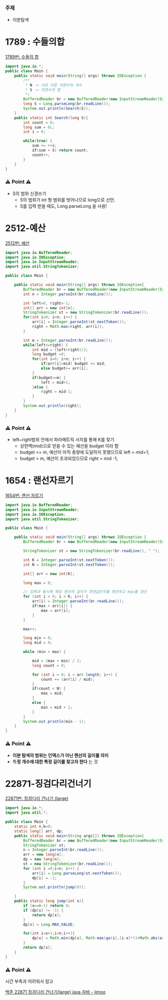 ### 주제

- 이분탐색

# 1789 : 수들의합

[1789번: 수들의 합](http://acmicpc.net/problem/1789)

```java
import java.io.*;
public class Main {
    public static void main(String[] args) throws IOException {
        /**
         * N -> 서로 다른 자연수의 개수
         * S -> 자연수의 합
         */
        BufferedReader br = new BufferedReader(new InputStreamReader(System.in));
        long S = Long.parseLong(br.readLine());
        System.out.println(Search(S));
    }
    public static int Search(long S){
        int count = 0;
        long sum = 0L;
        int i = 0;

        while(true) {
            sum += ++i;
            if(sum > S) return count;
            count++;
        }
    }
}
```

### ⚠️ Point ⚠️

- S의 범위 신경쓰기
    - S의 범위가 int 형 범위를 벗어나므로 long으로 선언.
    - S를 입력 받을 때도, Long.parseLong 을 사용!

# 2512-예산

[2512번: 예산](https://www.acmicpc.net/problem/2512)

```java
import java.io.BufferedReader;
import java.io.IOException;
import java.io.InputStreamReader;
import java.util.StringTokenizer;

public class Main {

    public static void main(String[] args) throws IOException{
        BufferedReader br = new BufferedReader(new InputStreamReader(System.in));
        int n = Integer.parseInt(br.readLine());

        int left=0, right=-1;
        int[] arr = new int[n];
        StringTokenizer st = new StringTokenizer(br.readLine());
        for(int i=0; i<n; i++) {
            arr[i] = Integer.parseInt(st.nextToken());
            right = Math.max(right, arr[i]);
        }

        int m = Integer.parseInt(br.readLine());
        while(left<=right) {
            int mid = (left+right)/2;
            long budget =0;
            for(int i=0; i<n; i++) {
                if(arr[i]>mid) budget += mid;
                else budget+= arr[i];
            }
            if(budget<=m) {
                left = mid+1;
            }else {
                right = mid-1;
            }
        }
        System.out.println(right);
    }
}
```

### ⚠️ Point ⚠️

- left~right범위 안에서 파라메트릭 서치를 통해 K를 찾기
    - 상한액(mid)으로 얻을 수 있는 예산을 budget 이라 함
    - budget <= m, 예산이 아직 총량에 도달하지 못했으므로 left = mid+1;
    - budget > m, 예산이 초과되었으므로 right = mid -1;

# 1654 : 랜선자르기

[1654번: 랜선 자르기](https://www.acmicpc.net/problem/1654)

```java
import java.io.BufferedReader;
import java.io.InputStreamReader;
import java.io.IOException;
import java.util.StringTokenizer;

public class Main {

    public static void main(String[] args) throws IOException {
        BufferedReader br = new BufferedReader(new InputStreamReader(System.in));

        StringTokenizer st = new StringTokenizer(br.readLine(), " ");

        int K = Integer.parseInt(st.nextToken());
        int N = Integer.parseInt(st.nextToken());

        int[] arr = new int[K];

        long max = 0;

        // 입력과 동시에 해당 랜선의 길이가 최댓값인지를 확인하고 max를 갱신
        for (int i = 0; i < K; i++) {
            arr[i] = Integer.parseInt(br.readLine());
            if(max < arr[i]) {
                max = arr[i];
            }
        }

        max++;

        long min = 0;
        long mid = 0;

        while (min < max) {

            mid = (max + min) / 2;
            long count = 0;

            for (int i = 0; i < arr.length; i++) {
                count += (arr[i] / mid);
            }
            if(count < N) {
                max = mid;
            }
            else {
                min = mid + 1;
            }
        }
        System.out.println(min - 1);
    }
}
```

### ⚠️ Point ⚠️

- **이분 탐색의 범위는 인덱스가 아닌 랜선의 길이를 의미**
- 특**정 개수에 대한 특정 길이를 찾고자 한다** 는 것

# 22871-징검다리건너기

[22871번: 징검다리 건너기 (large)](https://www.acmicpc.net/problem/22871)

```java
import java.io.*;
import java.util.*;

public class Main {
    static int n,k=0;
    static long[] arr, dp;
    public static void main(String args[]) throws IOException{
        BufferedReader br = new BufferedReader(new InputStreamReader(System.in));
        StringTokenizer st;
        n = Integer.parseInt(br.readLine());
        arr = new long[n];
        dp = new long[n];
        st = new StringTokenizer(br.readLine());
        for (int i =0;i<n; i++) {
            arr[i] = Long.parseLong(st.nextToken());
            dp[i] = -1;
        }
        System.out.println(jump(0));

    }
    public static long jump(int x){
        if (x==n-1) return 0;
        if (dp[x] != -1) {
            return dp[x];
        }
        dp[x] = Long.MAX_VALUE;

        for(int i=x+1;i<n;i++){
            dp[x] = Math.min(dp[x], Math.max(go(i),(i-x)*(1+Math.abs(arr[x]-arr[i]))));
        }
        return dp[x];
    }
}

```

### ⚠️ Point ⚠️

시간 부족과 어려워서 참고

[백준 22871 징검다리 건너기(large) java 자바 - jimoo](https://jimoo-vision.tistory.com/29)
